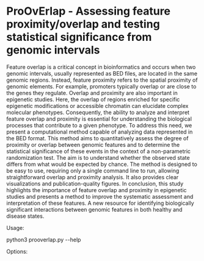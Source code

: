 # ProOvErlap - Assessing feature proximity/overlap and testing statistical significance from genomic intervals

Feature overlap is a critical concept in bioinformatics and occurs when two genomic intervals, usually represented as BED files, are located in the same genomic regions. Instead, feature proximity refers to the spatial proximity of genomic elements. For example, promoters typically overlap or are close to the genes they regulate. Overlap and proximity are also important in epigenetic studies. Here, the overlap of regions enriched for specific epigenetic modifications or accessible chromatin can elucidate complex molecular phenotypes. Consequently, the ability to analyze and interpret feature overlap and proximity is essential for understanding the biological processes that contribute to a given phenotype. To address this need, we present a computational method capable of analyzing data represented in the BED format. This method aims to quantitatively assess the degree of proximity or overlap between genomic features and to determine the statistical significance of these events in the context of a non-parametric randomization test. The aim is to understand whether the observed state differs from what would be expected by chance. The method is designed to be easy to use, requiring only a single command line to run, allowing straightforward overlap and proximity analysis. It also provides clear visualizations and publication-quality figures. In conclusion, this study highlights the importance of feature overlap and proximity in epigenetic studies and presents a method to improve the systematic assessment and interpretation of these features. A new resource for identifying biologically significant interactions between genomic features in both healthy and disease states.



Usage:

python3 prooverlap.py --help


Options:

